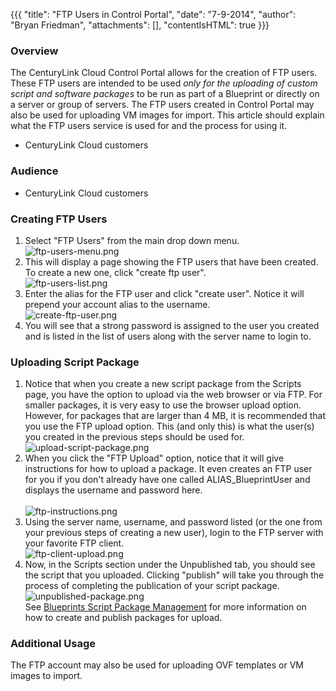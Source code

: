 {{{
  "title": "FTP Users in Control Portal",
  "date": "7-9-2014",
  "author": "Bryan Friedman",
  "attachments": [],
  "contentIsHTML": true
}}}

<div class="kb-post-overview">
  <h3>Overview</h3>
  <p>The CenturyLink Cloud Control Portal allows for the creation of FTP users. These FTP users are intended to be used <em>only for the uploading of custom script and software packages</em> to be run as part of a Blueprint or directly on a server or group of servers. The FTP users created in Control Portal may also be used for uploading VM images for import. This article should explain what the FTP users service is used for and the process for using it.</p>
</div>

<div class="kb-post-audience">
  <ul>
    <li>CenturyLink Cloud customers</li>
  </ul>
</div>

<h3>Audience</h3>
<ul>
  <li>CenturyLink Cloud customers</li>
</ul>
<h3>Creating FTP Users</h3>
<ol>
  <li>Select "FTP Users" from the main drop down menu.
    <br /><img src="https://t3n.zendesk.com/attachments/token/TBdfKe5e2A38fXpNqdMOubJHo/?name=ftp-users-menu.png" alt="ftp-users-menu.png" />
  </li>
  <li>This will display a page showing the FTP users that have been created. To create a new one, click "create ftp user".
    <br /><img src="https://t3n.zendesk.com/attachments/token/OWAsKWr6OWSUGBvzwXoGiHbl0/?name=ftp-users-list.png" alt="ftp-users-list.png" />
  </li>
  <li>Enter the alias for the FTP user and click "create user". Notice it will prepend your account alias to the username.
    <br /><img src="https://t3n.zendesk.com/attachments/token/0KTnQOfFJmlpf8YeplC2losZb/?name=create-ftp-user.png" alt="create-ftp-user.png" />
  </li>
  <li>You will see that a strong password is assigned to the user you created and is listed in the list of users along with the server name to login to.</li>
</ol>
<h3>Uploading Script Package</h3>
<ol>
  <li>Notice that when you create a new script package from the Scripts page, you have the option to upload via the web browser or via FTP. For smaller packages, it is very easy to use the browser upload option. However, for packages that are larger than
    4 MB, it is recommended that you use the FTP upload option. This (and only this) is what the user(s) you created in the previous steps should be used for.
    <br /><img src="https://t3n.zendesk.com/attachments/token/eE1Z9P5I2wt434TLwDqNGjiVR/?name=upload-script-package.png" alt="upload-script-package.png" />
  </li>
  <li>When you click the "FTP Upload" option, notice that it will give instructions for how to upload a package. It even creates an FTP user for you if you don't already have one called ALIAS_BlueprintUser and displays the username and password here.
    <br />
    <br /><img src="https://t3n.zendesk.com/attachments/token/Nhi3rT6DLum5wtZffNn6q9LIT/?name=ftp-instructions.png" alt="ftp-instructions.png" />
  </li>
  <li>Using the server name, username, and password listed (or the one from your previous steps of creating a new user), login to the FTP server with your favorite FTP client.
    <br /><img src="https://t3n.zendesk.com/attachments/token/kj6hWAdxPDXuWCzF338dK5ykl/?name=ftp-client-upload.png" alt="ftp-client-upload.png" />
  </li>
  <li>Now, in the Scripts section under the Unpublished tab, you should see the script that you uploaded. Clicking "publish" will take you through the process of completing the publication of your script package.
    <br /><img src="https://t3n.zendesk.com/attachments/token/ffuFBkYXpmxPgv7LmZGJqamCP/?name=unpublished-package.png" alt="unpublished-package.png" />
    <br />See <a href="https://t3n.zendesk.com/entries/20348448-Blueprints-Script-and-Software-Package-Management">Blueprints Script Package Management</a>&nbsp;for more information on how to create and publish packages for upload.</li>
</ol>
<h3>Additional Usage</h3>
<p>The FTP account may also be used for uploading OVF templates or VM images to import.</p>

